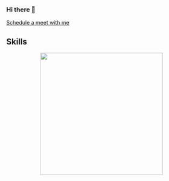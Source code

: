 ### Hi there 👋

[Schedule a meet with me](https://calendly.com/sudip-mondal-2002/15min)
## Skills
<div align=center>
      <img width=325 align="center" src="https://github-readme-stats.vercel.app/api/top-langs/?username=Cengizhnx&langs_count=20&theme=github_dark&layout=compact&custom_title=Most used languages on GitHub" />
</div>

<!--
**Cengizhnx/Cengizhnx** is a ✨ _special_ ✨ repository because its `README.md` (this file) appears on your GitHub profile.

Here are some ideas to get you started:

- 🔭 I’m currently working on ...
- 🌱 I’m currently learning ...
- 👯 I’m looking to collaborate on ...
- 🤔 I’m looking for help with ...
- 💬 Ask me about ...
- 📫 How to reach me: ...
- 😄 Pronouns: ...
- ⚡ Fun fact: ...
-->
